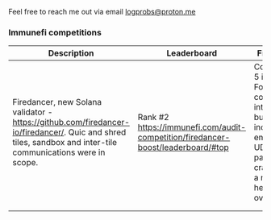 Feel free to reach me out via email logprobs@proton.me

### Immunefi competitions

|  Description                                                                                                                                                   |  Leaderboard                                                                     |  Findings                                                                                                             |  Comments                  |
|----------------------------------------------------------------------------------------------------------------------------------------------------------------|----------------------------------------------------------------------------------|-----------------------------------------------------------------------------------------------------------------------|----------------------------|
|  Firedancer, new Solana validator - https://github.com/firedancer-io/firedancer/.  Quic and shred tiles, sandbox and inter-tile communications were in scope.  | Rank #2 https://immunefi.com/audit-competition/firedancer-boost/leaderboard/#top | Confirmed 5 issues.  Found a couple of interesting bugs, including empty UDP packet crash and a remote heap overflow. |  Cool project, good old C. |
|                                                                                                                                                                |                                                                                  |                                                                                                                       |                            |
|                                                                                                                                                                |                                                                                  |                                                                                                                       |                            |
